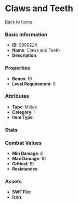 # Claws and Teeth



[Back to Items](../items.md)

### Basic Information

- **ID**: 9906224
- **Name**: Claws and Teeth
- **Description**: 

### Properties

- **Bonus**: 10
- **Level Requirement**: 0

### Attributes

- **Type**: Melee
- **Category**: 1
- **Item Type**: 

### Stats


### Combat Values

- **Min Damage**: 8
- **Max Damage**: 16
- **Critical**: 10
- **Resistances**: 

### Assets

- **SWF File**: 
- **Icon**: 

